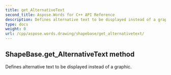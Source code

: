```yaml
---
title: get_AlternativeText
second_title: Aspose.Words for C++ API Reference
description: Defines alternative text to be displayed instead of a graphic. 
type: docs
weight: 0
url: /cpp/aspose.words.drawing/shapebase/get_alternativetext/
---
```

## ShapeBase.get_AlternativeText method


Defines alternative text to be displayed instead of a graphic.

